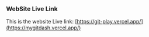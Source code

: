 ### WebSite Live Link

This is the website Live link: [https://git-play.vercel.app/](https://mygitdash.vercel.app/)